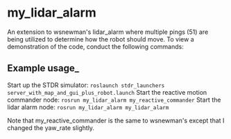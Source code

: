 # my_lidar_alarm

An extension to wsnewman's lidar_alarm where multiple pings (51) are being utilized to determine how the robot should move. To view a demonstration of the code, conduct the following commands:

## Example usage_
Start up the STDR simulator:
`roslaunch stdr_launchers server_with_map_and_gui_plus_robot.launch`
Start the reactive motion commander node:
 `rosrun my_lidar_alarm my_reactive_commander`
Start the lidar alarm node:
 `rosrun my_lidar_alarm my_lidar_alarm`

Note that my_reactive_commander is the same to wsnewman's except that I changed the yaw_rate slightly.


    
